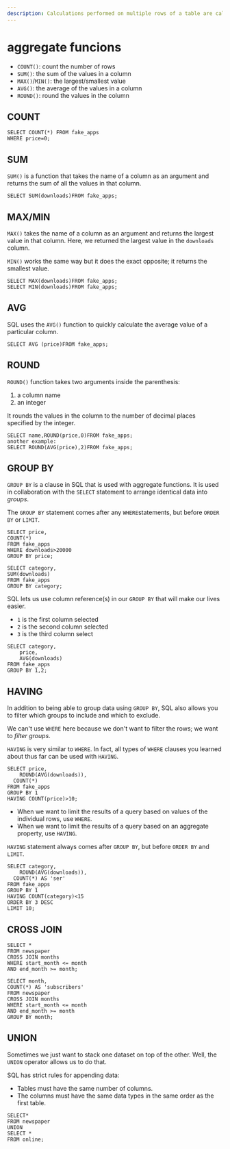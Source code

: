 ```yaml
---
description: Calculations performed on multiple rows of a table are called aggregates.
---
```


# aggregate funcions

* `COUNT()`: count the number of rows
* `SUM()`: the sum of the values in a column
* `MAX()`/`MIN()`: the largest/smallest value
* `AVG()`: the average of the values in a column
* `ROUND()`: round the values in the column

## COUNT

```text
SELECT COUNT(*) FROM fake_apps
WHERE price=0;
```

## SUM

 `SUM()` is a function that takes the name of a column as an argument and returns the sum of all the values in that column.

```text
SELECT SUM(downloads)FROM fake_apps;
```

## MAX/MIN

`MAX()` takes the name of a column as an argument and returns the largest value in that column. Here, we returned the largest value in the `downloads` column.

`MIN()` works the same way but it does the exact opposite; it returns the smallest value.

```text
SELECT MAX(downloads)FROM fake_apps;
SELECT MIN(downloads)FROM fake_apps;
```

## AVG

 SQL uses the `AVG()` function to quickly calculate the average value of a particular column.

```text
SELECT AVG (price)FROM fake_apps;
```

## ROUND

`ROUND()` function takes two arguments inside the parenthesis:

1. a column name
2. an integer

It rounds the values in the column to the number of decimal places specified by the integer.

```text
SELECT name,ROUND(price,0)FROM fake_apps;
another example:
SELECT ROUND(AVG(price),2)FROM fake_apps;
```

## GROUP BY

`GROUP BY` is a clause in SQL that is used with aggregate functions. It is used in collaboration with the `SELECT` statement to arrange identical data into _groups_.

The `GROUP BY` statement comes after any `WHERE`statements, but before `ORDER BY` or `LIMIT`.

```text
SELECT price,
COUNT(*)
FROM fake_apps
WHERE downloads>20000
GROUP BY price;
```

```text
SELECT category,
SUM(downloads)
FROM fake_apps
GROUP BY category;
```

SQL lets us use column reference\(s\) in our `GROUP BY` that will make our lives easier.

* `1` is the first column selected
* `2` is the second column selected
* `3` is the third column select

```text
SELECT category,
	price,
	AVG(downloads)
FROM fake_apps
GROUP BY 1,2;
```

## HAVING

 In addition to being able to group data using `GROUP BY`, SQL also allows you to filter which groups to include and which to exclude.

We can't use `WHERE` here because we don't want to filter the rows; we want to _filter groups_.

`HAVING` is very similar to `WHERE`. In fact, all types of `WHERE` clauses you learned about thus far can be used with `HAVING`.

```text
SELECT price,
	ROUND(AVG(downloads)),
  COUNT(*)
FROM fake_apps
GROUP BY 1
HAVING COUNT(price)>10;
```

* When we want to limit the results of a query based on values of the individual rows, use `WHERE`.
* When we want to limit the results of a query based on an aggregate property, use `HAVING`.

`HAVING` statement always comes after `GROUP BY`, but before `ORDER BY` and `LIMIT`.

```text
SELECT category,
	ROUND(AVG(downloads)),
  COUNT(*) AS 'ser'
FROM fake_apps
GROUP BY 1
HAVING COUNT(category)<15
ORDER BY 3 DESC
LIMIT 10;
```

## CROSS JOIN

```text
SELECT *
FROM newspaper
CROSS JOIN months
WHERE start_month <= month
AND end_month >= month;
```

```text
SELECT month,
COUNT(*) AS 'subscribers'
FROM newspaper
CROSS JOIN months
WHERE start_month <= month
AND end_month >= month
GROUP BY month;
```

## UNION

 Sometimes we just want to stack one dataset on top of the other. Well, the `UNION` operator allows us to do that.

SQL has strict rules for appending data:

* Tables must have the same number of columns.
* The columns must have the same data types in the same order as the first table.

```text
SELECT*
FROM newspaper
UNION
SELECT *
FROM online;
```











